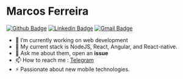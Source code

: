 # Marcos Ferreira

[![Github Badge](https://img.shields.io/badge/-Github-000?style=flat-square&logo=Github&logoColor=white&link=https://github.com/lucasgdb)](https://github.com/marcos1305)
[![Linkedin Badge](https://img.shields.io/badge/-LinkedIn-blue?style=flat-square&logo=Linkedin&logoColor=white&link=https://www.linkedin.com/in/marcosviniciusweb/)](https://www.linkedin.com/in/marcos-viniciusweb/)
[![Gmail Badge](https://img.shields.io/badge/-Gmail-c14438?style=flat-square&logo=Gmail&logoColor=white&link=mailto:rebeccamanzi@gmail.com)](mailto:marcos1305pt@gmail.com)

- 🔭 I’m currently working on web development
- 🌱 My current stack is NodeJS, React, Angular, and React-native.
- 💬 Ask me about them, open an **issue**
- 📫 How to reach me : [Telegram](https://t.me/MarcosVinicius05)
- ⚡ Passionate about new mobile technologies.
